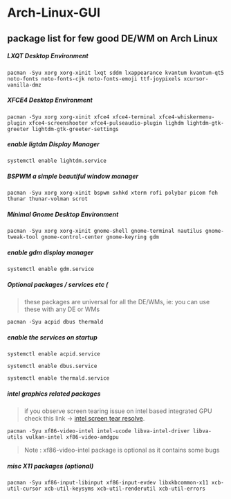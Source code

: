 # Arch-Linux-GUI
## package list for few good DE/WM on Arch Linux

##### LXQT Desktop Environment <br />
```
pacman -Syu xorg xorg-xinit lxqt sddm lxappearance kvantum kvantum-qt5 noto-fonts noto-fonts-cjk noto-fonts-emoji ttf-joypixels xcursor-vanilla-dmz
```

##### XFCE4 Desktop Environment <br />
```
pacman -Syu xorg xorg-xinit xfce4 xfce4-terminal xfce4-whiskermenu-plugin xfce4-screenshooter xfce4-pulseaudio-plugin lighdm lightdm-gtk-greeter lightdm-gtk-greeter-settings
```

##### enable ligtdm Display Manager <br />
```
systemctl enable lightdm.service
```

##### BSPWM a simple beautiful window manager<br />
```
pacman -Syu xorg xorg-xinit bspwm sxhkd xterm rofi polybar picom feh thunar thunar-volman scrot
``` 

##### Minimal Gnome Desktop Environment <br />
```
pacman -Syu xorg xorg-xinit gnome-shell gnome-terminal nautilus gnome-tweak-tool gnome-control-center gnome-keyring gdm
```

##### enable gdm display manager <br />
```
systemctl enable gdm.service
```

##### Optional packages / services etc (
> these packages are universal for all the DE/WMs, ie: you can use these with any DE or WMs <br /> 
```
pacman -Syu acpid dbus thermald
```

##### enable the services on startup <br />
```
systemctl enable acpid.service
```

```
systemctl enable dbus.service
```

```
systemctl enable thermald.service
```


##### intel graphics related packages
> if you observe screen tearing issue on intel based integrated GPU check this link -> [intel screen tear resolve](https://github.com/geeknozy/linux-screen-tear-resolve).
```
pacman -Syu xf86-video-intel intel-ucode libva-intel-driver libva-utils vulkan-intel xf86-video-amdgpu
```
> Note : xf86-video-intel package is optional as it contains some bugs 

##### misc X11 packages (optional)
```
pacman -Syu xf86-input-libinput xf86-input-evdev libxkbcommon-x11 xcb-util-cursor xcb-util-keysyms xcb-util-renderutil xcb-util-errors
```
